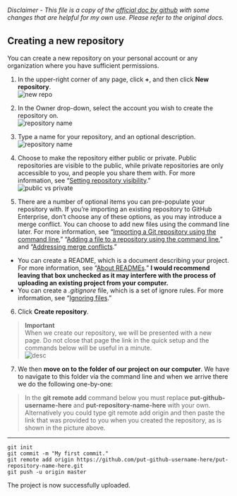 <h6 id="disclaimer---this-file-is-a-copy-of-the--official-doc-by-github-with-some-changes-that-are-helpful-for-my-own-use.-please-refer-to-the-original-docs.">Disclaimer - This file is a copy of the  <a href="https://help.github.com/en/enterprise/2.14/user/articles/creating-a-new-repository">official doc by github</a> with some changes that are helpful for my own use. Please refer to the original docs.</h6>
<h2 id="creating-a-new-repository">Creating a new repository</h2>
<p>You can create a new repository on your personal account or any organization where you have sufficient permissions.</p>
<ol>
<li>
<p>In the upper-right corner of any page, click <strong>+</strong>, and then click <strong>New repository</strong>.<br>
<img src="https://github-images.s3.amazonaws.com/enterprise/2.14/assets/images/help/repository/repo-create.png" alt="new repo"></p>
</li>
<li>
<p>In the Owner drop-down, select the account you wish to create the repository on.<br>
<img src="https://github-images.s3.amazonaws.com/enterprise/2.14/assets/images/help/repository/create-repository-owner.png" alt="repository name"></p>
</li>
<li>
<p>Type a name for your repository, and an optional description.<br>
<img src="https://github-images.s3.amazonaws.com/enterprise/2.14/assets/images/help/repository/create-repository-name.png" alt="repository name"></p>
</li>
<li>
<p>Choose to make the repository either public or private. Public repositories are visible to the public, while private repositories are only accessible to you, and people you share them with. For more information, see “<a href="https://help.github.com/en/enterprise/2.14/user/articles/setting-repository-visibility">Setting repository visibility</a>.”<br>
<img src="https://github-images.s3.amazonaws.com/enterprise/2.14/assets/images/help/repository/create-repository-public-private.png" alt="public vs private"></p>
</li>
<li>
<p>There are a number of optional items you can pre-populate your repository with. If you’re importing an existing repository to GitHub Enterprise, don’t choose any of these options, as you may introduce a merge conflict. You can choose to add new files using the command line later. For more information, see “<a href="https://help.github.com/en/enterprise/2.14/user/articles/importing-a-git-repository-using-the-command-line">Importing a Git repository using the command line</a>,” “<a href="https://help.github.com/en/enterprise/2.14/user/articles/adding-a-file-to-a-repository-using-the-command-line">Adding a file to a repository using the command line</a>,” and “<a href="https://help.github.com/en/enterprise/2.14/user/articles/addressing-merge-conflicts">Addressing merge conflicts</a>.”</p>
</li>
</ol>
<ul>
<li>You can create a README, which is a document describing your project. For more information, see “<a href="https://help.github.com/en/enterprise/2.14/user/articles/about-readmes">About READMEs</a>.” <strong>I would recommend leaving that box unchecked as it may interfere with the process of uploading an existing project from your computer.</strong></li>
<li>You can create a  <em>.gitignore</em>  file, which is a set of ignore rules. For more information, see “<a href="https://help.github.com/en/enterprise/2.14/user/articles/ignoring-files">Ignoring files</a>.”</li>
</ul>
<ol start="6">
<li>Click <strong>Create repository</strong>.</li>
</ol>
<blockquote>
<p><strong>Important</strong><br>
When we create our repository, we will be presented with a new page. Do not close that page the link in the quick setup and the commands below will be useful in a minute.<br>
<img src="https://i.imgur.com/D4YEfoE.png" alt="desc"></p>
</blockquote>
<ol start="7">
<li>We then <strong>move on to the folder of our project on our computer</strong>. We have to navigate to this folder via the command line and when we arrive there we do the following one-by-one:</li>
</ol>
<blockquote>
<p>In the <strong>git remote add</strong> command below you must replace  <strong>put-github-username-here</strong> and <strong>put-repository-name-here</strong> with your own. Alternatively you could type git remote add origin and then paste the link that was provided to you when you created the repository, as is shown in the picture above.</p>
</blockquote>
<hr>
<pre><code>git init
git commit -m "My first commit."
git remote add origin https://github.com/put-github-username-here/put-repository-name-here.git
git push -u origin master
</code></pre>
<p>The project is now successfully uploaded.</p>

